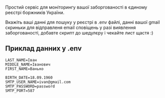 Простий сервіс для моніторингу вашої заборгованості в єдиному реєстрі боржників України.

Вкажіть ваші данні для пошуку у реєстрі в .env файлі, данні вашої gmail скриньки для відправленя email сповіщень у разі виявлення заборгованості, добавте скрипт до шедулєру і чекайте лист щастя :)

Приклад данних у .env
---

```dotenv
LAST_NAME=Іван
MIDDLE_NAME=Іванович
FIRST_NAME=Ванько

BIRTH_DATE=18.09.1960
SMTP_USER_NAME=ivan@gmail.com
SMTP_PASSWORD=password
SMTP_PORT=587
```